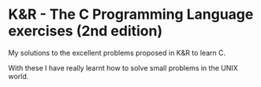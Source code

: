 K&R - The C Programming Language exercises (2nd edition)
========================================================

My solutions to the excellent problems proposed in K&R to learn C.

With these I have really learnt how to solve small problems in the UNIX world.